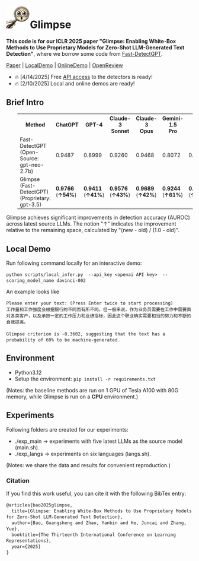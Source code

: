 # <img src="doc/glimpse.png" alt="glimpse" width="64"/>Glimpse
**This code is for our ICLR 2025 paper "Glimpse: Enabling White-Box Methods to Use Proprietary Models for Zero-Shot LLM-Generated Text Detection"**, where we borrow some code from [Fast-DetectGPT](https://github.com/baoguangsheng/fast-detect-gpt).

[Paper](https://arxiv.org/abs/2412.11506)
| [LocalDemo](#local-demo)
| [OnlineDemo](https://aidetect.lab.westlake.edu.cn/)
| [OpenReview](https://openreview.net/forum?id=an3fugFA23)

* 🔥 [4/14/2025] Free [API access](https://aidetect.lab.westlake.edu.cn/#/apidoc) to the detectors is ready! 
* 🔥 [2/10/2025] Local and online demos are ready!

## Brief Intro
<table class="tg"  style="padding-left: 30px;">
  <tr>
    <th class="tg-0pky">Method</th>
    <th class="tg-0pky">ChatGPT</th>
    <th class="tg-0pky">GPT-4</th>
    <th class="tg-0pky">Claude-3<br/>Sonnet</th>
    <th class="tg-0pky">Claude-3<br/>Opus</th>
    <th class="tg-0pky">Gemini-1.5<br/>Pro</th>
    <th class="tg-0pky">Avg.</th>
  </tr>
  <tr>
    <td class="tg-0pky">Fast-DetectGPT<br/>(Open-Source: gpt-neo-2.7b)</td>
    <td class="tg-0pky">0.9487</td>
    <td class="tg-0pky">0.8999</td>
    <td class="tg-0pky">0.9260</td>
    <td class="tg-0pky">0.9468</td>
    <td class="tg-0pky">0.8072</td>
    <td class="tg-0pky">0.9057</td>
  </tr>
  <tr>
    <td class="tg-0pky">Glimpse (Fast-DetectGPT)<br/>(Proprietary: gpt-3.5)</td>
    <td class="tg-0pky"><b>0.9766</b><br/>(<b>↑54%</b>)</td>
    <td class="tg-0pky"><b>0.9411</b><br/>(<b>↑41%</b>)</td>
    <td class="tg-0pky"><b>0.9576</b><br/>(<b>↑43%</b>)</td>
    <td class="tg-0pky"><b>0.9689</b><br/>(<b>↑42%</b>)</td>
    <td class="tg-0pky"><b>0.9244</b><br/>(<b>↑61%</b>)</td>
    <td class="tg-0pky"><b>0.9537</b><br/>(<b>↑51%</b>)</td>
  </tr>
</table>

Glimpse achieves significant improvements in detection accuracy (AUROC) across latest source LLMs. The notion "↑" indicates the improvement relative to the remaining space, calculated by "(new - old) / (1.0 - old)".

## Local Demo
Run following command locally for an interactive demo:
```
python scripts/local_infer.py  --api_key <openai API key>  --scoring_model_name davinci-002 
```
An example looks like
```
Please enter your text: (Press Enter twice to start processing)
工作量和工作强度会根据银行的不同而有所不同。但一般来说，作为业务员需要在工作中需要面对各类客户，以及承担一定的工作压力和业绩指标，因此这个职业确实需要相当的努力和不断的自我提高。

Glimpse criterion is -0.3602, suggesting that the text has a probability of 69% to be machine-generated.
```

## Environment
* Python3.12
* Setup the environment:
  ```pip install -r requirements.txt```
  
(Notes: the baseline methods are run on 1 GPU of Tesla A100 with 80G memory, while Glimpse is run on a **CPU** environment.)

## Experiments
Following folders are created for our experiments:
* ./exp_main -> experiments with five latest LLMs as the source model (main.sh).
* ./exp_langs -> experiments on six languages (langs.sh).

(Notes: we share the data and results for convenient reproduction.)

### Citation
If you find this work useful, you can cite it with the following BibTex entry:

    @articles{bao2025glimpse,
      title={Glimpse: Enabling White-Box Methods to Use Proprietary Models for Zero-Shot LLM-Generated Text Detection},
      author={Bao, Guangsheng and Zhao, Yanbin and He, Juncai and Zhang, Yue},
      booktitle={The Thirteenth International Conference on Learning Representations},
      year={2025}
    }

